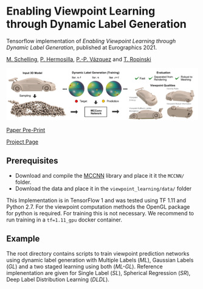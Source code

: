 # Enabling Viewpoint Learning through Dynamic Label Generation

Tensorflow implementation of *Enabling Viewpoint Learning through Dynamic Label Generation*, published at Eurographics 2021.

[M. Schelling](https://www.uni-ulm.de/en/in/mi/institute/staff/michael-schelling/), 
[P. Hermosilla](https://www.uni-ulm.de/in/mi/institut/mitarbeiter/pedro-hermosilla-casajus/), 
[P.-P. Vázquez](https://www.cs.upc.edu/~ppau/index.html)
and [T. Ropinski](https://www.uni-ulm.de/in/mi/institut/mitarbeiter/timo-ropinski/)

![Teaser](https://raw.githubusercontent.com/schellmi42/viewpoint_learning/main/images/Teaser3.png)

[Paper Pre-Print](https://arxiv.org/abs/2003.04651) 

[Project Page](https://www.uni-ulm.de/in/mi/mi-forschung/viscom/publikationen?category=publication&publication_id=183)

## Prerequisites

- Download and compile the [MCCNN](https://github.com/viscom-ulm/MCCNN) library and place it it the `MCCNN/` folder.
- Download the data and place it in the `viewpoint_learning/data/` folder

This Implementation is in TensorFlow 1 and was tested using TF 1.11 and Python 2.7.
For the viewpoint computation methods the OpenGL package for python is required. For training this is not necessary.
We recommend to run training in a `tf=1.11_gpu` docker container.

## Example
The root directory contains scripts to train viewpoint prediction networks using dynamic label generation with Multiple Labels (*ML*), Gaussian Labels (*GL*) and a two staged learning using both (*ML-GL*).
Reference implenentation are given for Single Label (*SL*), Spherical Regression (*SR*), Deep Label Distribution Learning (*DLDL*).

